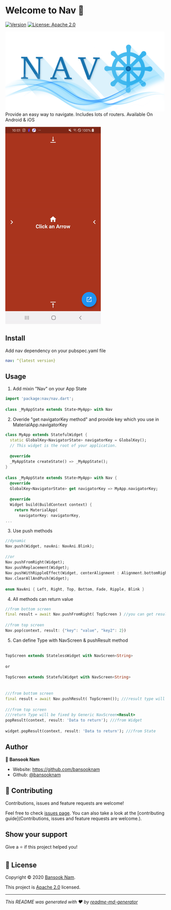 # Welcome to Nav 👋
[![Version](https://img.shields.io/pub/v/nav.svg?style=flat-square)](https://pub.dev/packages/nav)
[![License: Apache 2.0](https://img.shields.io/badge/License-Apache2.0-yellow.svg)](https://github.com/BansookNam/nav/blob/master/LICENSE)

<img src="https://raw.githubusercontent.com/BansookNam/nav/master/img/nav-tag.png" align="left" width="500">


  Provide an easy way to navigate. Includes lots of routers. Available On Android & iOS


<img src="https://raw.githubusercontent.com/BansookNam/nav/master/img/sample.gif" width="300" />

## Install

Add nav dependency on your pubspec.yaml file

```yaml
nav: ^{latest version}
```

## Usage

1. Add mixin "Nav" on your App State

```dart
import 'package:nav/nav.dart';

class _MyAppState extends State<MyApp> with Nav 
```

2. Overide "get navigatorKey method" and provide key which you use in MaterialApp.navigatorKey

```dart
class MyApp extends StatefulWidget {
  static GlobalKey<NavigatorState> navigatorKey = GlobalKey();
  // This widget is the root of your application.

  @override
  _MyAppState createState() => _MyAppState();
}

class _MyAppState extends State<MyApp> with Nav {
  @override
  GlobalKey<NavigatorState> get navigatorKey => MyApp.navigatorKey;

  @override
  Widget build(BuildContext context) {
    return MaterialApp(
      navigatorKey: navigatorKey,
...
```

3. Use push methods

```dart
//dynamic
Nav.push(Widget, navAni: NavAni.Blink);

//or
Nav.pushFromRight(Widget);
Nav.pushReplacement(Widget);
Nav.pushWithRippleEffect(Widget, centerAlignment : Alignment.bottomRight, centerOffset : Offset(10, 10));
Nav.clearAllAndPush(Widget);

enum NavAni { Left, Right, Top, Bottom, Fade, Ripple, Blink }
```

4. All methods can return value

```dart
//from bottom screen
final result = await Nav.pushFromRight( TopScreen ) //you can get result from TopWidget

//from top screen
Nav.pop(context, result: {"key": "value", "key2": 2})
```

5. Can define Type with NavScreen & pushResult method

```dart

TopScreen extends StatelessWidget with NavScreen<String> 

or

TopScreen extends StatefulWidget with NavScreen<String>


///from bottom screen
final result = await Nav.pushResult( TopScreen()); ///result type will be String? 

///from top screen
///return Type will be fixed by Generic NavScreen<Result>
popResult(context, result: 'Data to return'); ///from Widget

widget.popResult(context, result: 'Data to return'); ///from State
```



## Author

👤 **Bansook Nam**

* Website: https://github.com/bansooknam
* Github: [@bansooknam](https://github.com/bansooknam)

## 🤝 Contributing

Contributions, issues and feature requests are welcome!

Feel free to check [issues page](https://github.com/bansooknam/nav/issues). You can also take a look at the [contributing guide](Contributions, issues and feature requests are welcome.).

## Show your support

Give a ⭐️ if this project helped you!


## 📝 License

Copyright © 2020 [Bansook Nam](https://github.com/bansooknam).

This project is [Apache 2.0](https://github.com/BansookNam/nav/blob/master/LICENSE) licensed.

***
_This README was generated with ❤️ by [readme-md-generator](https://github.com/kefranabg/readme-md-generator)_
